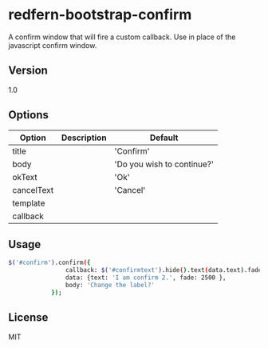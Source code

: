redfern-bootstrap-confirm
=========

A confirm window that will fire a custom callback. Use in place of the javascript confirm window.


Version
----

1.0

Options
-------------

| Option     	| Description 	| Default                    	|
|------------	|-------------	|----------------------------	|
| title      	|             	| 'Confirm'                  	|
| body       	|             	| 'Do you wish to continue?' 	|
| okText     	|             	| 'Ok'                       	|
| cancelText 	|             	| 'Cancel'                   	|
| template   	|             	|                            	|
| callback   	|             	|                            	|


Usage
--------------

```sh
$('#confirm').confirm({
                callback: $('#confirmtext').hide().text(data.text).fadeIn(data.fade);,
                data: {text: 'I am confirm 2.', fade: 2500 },
                body: 'Change the label?'
            });
```

License
----

MIT
